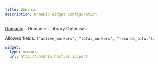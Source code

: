 ```yaml
---
title: Unmanic
description: Unmanic Widget Configuration
---
```


[Unmanic](https://github.com/Unmanic/unmanic) - Unmanic - Library Optimiser.

Allowed fields: `["active_workers", "total_workers", "records_total"]`.

```yaml
widget:
  type: unmanic
  url: http://unmanic.host.or.ip:port
```
